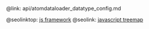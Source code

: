 @link: api/atomdataloader_datatype_config.md

@seolinktop: [js framework](https://webix.com)
@seolink: [javascript treemap](https://webix.com/widget/treemap/)